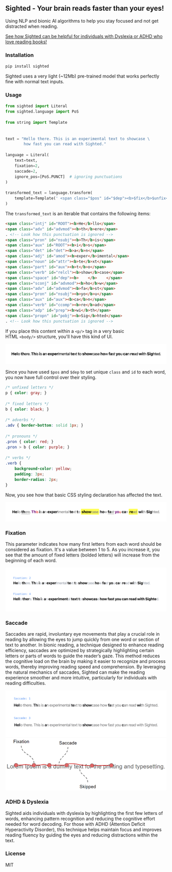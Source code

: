 ## Sighted - Your brain reads faster than your eyes!
Using NLP and bionic AI algorithms to help you stay focused and not get distracted when reading.

[See how Sighted can be helpful for individuals with Dyslexia or ADHD who love reading books!](#adhd--dyslexia)

### Installation
```sh
pip install sighted
```

Sighted uses a very light (~12Mb) pre-trained model that works perfectly fine with normal text inputs.

### Usage
```python
from sighted import Literal
from sighted.language import PoS

from string import Template


text = "Hello there. This is an experimental text to showcase \
        how fast you can read with Sighted."

language = Literal(
    text=text, 
    fixation=2,
    saccade=2,
    ignore_pos=[PoS.PUNCT]  # ignoring punctuations
)  

transformed_text = language.transform(
    template=Template(' <span class="$pos" id="$dep"><b>$fix</b>$unfix</span>')
)
```

The `transformed_text` is an iterable that contains the following items:

```html
<span class="intj" id="ROOT"><b>He</b>llo</span>
<span class="adv" id="advmod"><b>th</b>ere</span>
. <!-- Look how this punctuation is ignored -->
<span class="pron" id="nsubj"><b>Th</b>is</span>
<span class="aux" id="ROOT"><b>i</b>s</span>
<span class="det" id="det"><b>a</b>n</span>
<span class="adj" id="amod"><b>exper</b>imental</span>
<span class="noun" id="attr"><b>te</b>xt</span>
<span class="part" id="aux"><b>t</b>o</span>
<span class="verb" id="relcl"><b>show</b>case</span>
<span class="space" id="dep"><b>    </b>    </span>
<span class="sconj" id="advmod"><b>ho</b>w</span>
<span class="adv" id="advmod"><b>fa</b>st</span>
<span class="pron" id="nsubj"><b>yo</b>u</span>
<span class="aux" id="aux"><b>ca</b>n</span>
<span class="verb" id="ccomp"><b>re</b>ad</span>
<span class="adp" id="prep"><b>wi</b>th</span>
<span class="propn" id="pobj"><b>Sig</b>hted</span>
. <!-- Look how this punctuation is ignored -->
```

If you place this content within a `<p/>` tag in a very basic HTML `<body/>` structure, you'll have this kind of UI.


![Basic result](media/img1.png)

Since you have used `$pos` and `$dep` to set unique `class` and `id` to each word, you now have full control over their styling.

```css
/* unfixed letters */
p { color: gray; }

/* fixed letters */
b { color: black; }

/* adverbs */
.adv { border-bottom: solid 1px; }

/* pronouns */
.pron { color: red; }
.pron > b { color: purple; }

/* verbs */
.verb {
    background-color: yellow;
    padding: 3px;
    border-radius: 2px;
}
```

Now, you see how that basic CSS styling declaration has affected the text.

![Basic result](media/img2.png)

### Fixation
This parameter indicates how many first letters from each word should be considered as fixation. It's a value between 1 to 5. As you increase it, you see that the amount of fixed letters (bolded letters) will increase from the beginning of each word.

![Basic result](media/img3.png)

### Saccade
Saccades are rapid, involuntary eye movements that play a crucial role in reading by allowing the eyes to jump quickly from one word or section of text to another. In bionic reading, a technique designed to enhance reading efficiency, saccades are optimized by strategically highlighting certain letters or parts of words to guide the reader’s gaze. This method reduces the cognitive load on the brain by making it easier to recognize and process words, thereby improving reading speed and comprehension. By leveraging the natural mechanics of saccades, Sighted can make the reading experience smoother and more intuitive, particularly for individuals with reading difficulties.

![Basic result](media/img4.png)
![Basic result](media/img5.png)

### ADHD & Dyslexia
Sighted aids individuals with dyslexia by highlighting the first few letters of words, enhancing pattern recognition and reducing the cognitive effort needed for word decoding. For those with ADHD (Attention Deficit Hyperactivity Disorder), this technique helps maintain focus and improves reading fluency by guiding the eyes and reducing distractions within the text.

### License
MIT